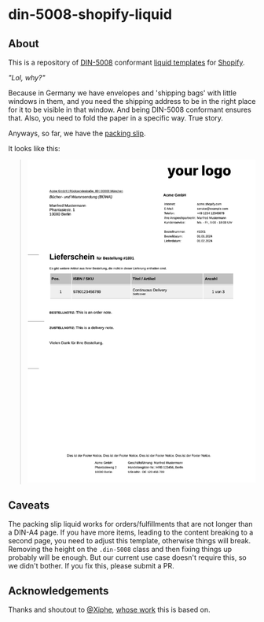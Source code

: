 # din-5008-shopify-liquid

## About

This is a repository of [DIN-5008](https://de.wikipedia.org/wiki/DIN_5008) conformant [liquid templates](https://shopify.dev/docs/api/liquid) for [Shopify](https://shopify.dev/docs).

_"Lol, why?"_

Because in Germany we have envelopes and 'shipping bags' with little windows in them, and you need the shipping address to be in the right place for it to be visible in that window. And being DIN-5008 conformant ensures that. Also, you need to fold the paper in a specific way. True story.

Anyways, so far, we have the [packing slip](https://help.shopify.com/en/manual/shipping/setting-up-and-managing-your-shipping/packing-slips-variable-list).

It looks like this:

> ![Packing Slip](packing-slip/packing-slip-example.png)

## Caveats

The packing slip liquid works for orders/fulfillments that are not longer than a DIN-A4 page. If you have more items, leading to the content breaking to a second page, you need to adjust this template, otherwise things will break. Removing the height on the `.din-5008` class and then fixing things up probably will be enough. But our current use case doesn't require this, so we didn't bother. If you fix this, please submit a PR.

## Acknowledgements

Thanks and shoutout to [@Xiphe](https://github.com/Xiphe), [whose work](https://github.com/Xiphe/din-5008-css/tree/master) this is based on.
